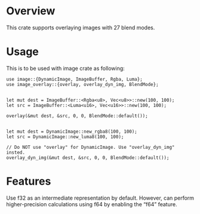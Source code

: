 # Overview
This crate supports overlaying images with 27 blend modes.  

# Usage
This is to be used with image crate as following:
```
use image::{DynamicImage, ImageBuffer, Rgba, Luma};
use image_overlay::{overlay, overlay_dyn_img, BlendMode};
 
 
let mut dest = ImageBuffer::<Rgba<u8>, Vec<u8>>::new(100, 100);
let src = ImageBuffer::<Luma<u16>, Vec<u16>>::new(100, 100);
 
overlay(&mut dest, &src, 0, 0, BlendMode::default());
 
 
let mut dest = DynamicImage::new_rgba8(100, 100);
let src = DynamicImage::new_luma8(100, 100);
 
// Do NOT use "overlay" for DynamicImage. Use "overlay_dyn_img" insted.  
overlay_dyn_img(&mut dest, &src, 0, 0, BlendMode::default());
```

# Features
Use f32 as an intermediate representation by default.
However, can perform higher-precision calculations using f64 by enabling the “f64” feature.
